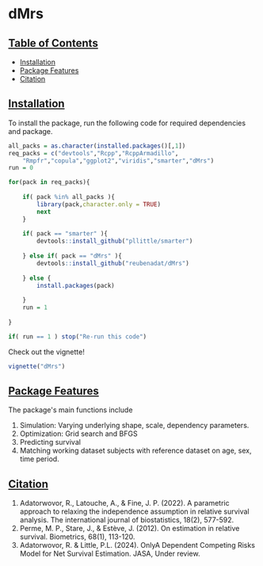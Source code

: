 # dMrs

## <a href="#TOC" name="TOC">Table of Contents</a>

* [Installation](#INSTALL)
* [Package Features](#FEAT)
* [Citation](#CITE)

## <a href="#INSTALL" name="INSTALL">Installation</a>

To install the package, run the following code for required dependencies and package.

```R
all_packs = as.character(installed.packages()[,1])
req_packs = c("devtools","Rcpp","RcppArmadillo",
	"Rmpfr","copula","ggplot2","viridis","smarter","dMrs")
run = 0

for(pack in req_packs){
	
	if( pack %in% all_packs ){
		library(pack,character.only = TRUE)
		next
	}
	
	if( pack == "smarter" ){
		devtools::install_github("pllittle/smarter")
		
	} else if( pack == "dMrs" ){
		devtools::install_github("reubenadat/dMrs")
		
	} else {
		install.packages(pack)
		
	}
	run = 1
	
}

if( run == 1 ) stop("Re-run this code")

```

Check out the vignette!

```R
vignette("dMrs")
```

## <a href="#FEAT" name="FEAT">Package Features</a>

The package's main functions include

1. Simulation: Varying underlying shape, scale, dependency parameters.
2. Optimization: Grid search and BFGS
3. Predicting survival
4. Matching working dataset subjects with reference dataset on age, sex, time period.

## <a href="#CITE" name="CITE">Citation</a>
1. Adatorwovor, R., Latouche, A., & Fine, J. P. (2022). A parametric approach to relaxing the independence assumption in relative survival analysis. The international journal of biostatistics, 18(2), 577-592.
2. Perme, M. P., Stare, J., & Estève, J. (2012). On estimation in relative survival. Biometrics, 68(1), 113-120.
3. Adatorwovor, R. & Little, P.L. (2024). OnlyA Dependent Competing Risks Model for Net Survival
Estimation. JASA, Under review.

